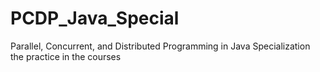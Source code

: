 # PCDP_Java_Special
Parallel, Concurrent, and Distributed Programming in Java Specialization
the practice in the courses
